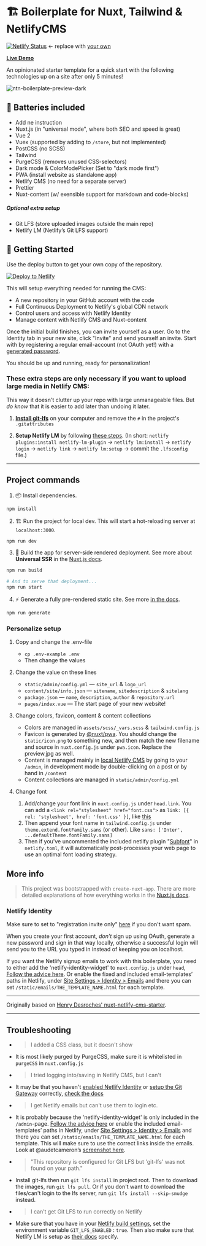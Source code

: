 # 🏗️ Boilerplate for Nuxt, Tailwind & NetlifyCMS

[![Netlify Status](https://api.netlify.com/api/v1/badges/cb2d4cc5-8a65-4940-81ce-4456ff96e6db/deploy-status)](https://app.netlify.com/sites/ntn-boilerplate/deploys) ← replace with [your own](https://app.netlify.com/sites/YOUR_NETLIFY_SITE_SLUG/settings/general#deploy-status-badge)

**[Live Demo](https://ntn-boilerplate.netlify.app/)**

An opinionated starter template for a quick start with the following technologies up on a site after only 5 minutes!

![ntn-boilerplate-preview-dark](https://user-images.githubusercontent.com/770560/109560601-5dcc5c80-7adc-11eb-9eb8-98663294b6aa.png)

## 🔋 Batteries included
- Add ne instruction
- Nuxt.js (in "universal mode", where both SEO and speed is great)
- Vue 2
- Vuex (supported by adding to `/store`, but not implemented)
- PostCSS (no SCSS)
- Tailwind
- PurgeCSS (removes unused CSS-selectors)
- Dark mode & ColorModePicker (Set to "dark mode first")
- PWA (install website as standalone app)
- Netlify CMS (no need for a separate server)
- Prettier
- Nuxt-content (w/ exensible support for markdown and code-blocks)

##### Optional extra setup
- Git LFS (store uploaded images outside the main repo)
- Netlify LM (Netlify’s Git LFS support)

## 🎉 Getting Started

Use the deploy button to get your own copy of the repository.

[![Deploy to Netlify](https://www.netlify.com/img/deploy/button.svg)](https://app.netlify.com/start/deploy?repository=https://github.com/knogobert/ntn-boilerplate&stack=cms)

This will setup everything needed for running the CMS:
 - A new repository in your GitHub account with the code
 - Full Continuous Deployment to Netlify's global CDN network
 - Control users and access with Netlify Identity
 - Manage content with Netlify CMS and Nuxt-content

Once the initial build finishes, you can invite yourself as a user. Go to the Identity tab in your new site, click "Invite" and send yourself an invite. Start with by registering a regular email-account (not OAuth yet!) with a [generated password](https://passwordwolf.com/).

You should be up and running, ready for personalization!

### These extra steps are only necessary if you want to upload large media in Netlify CMS:
This way it doesn't clutter up your repo with large unmanageable files. But *do know* that it is easier to add later than undoing it later.

1. **[Install git-lfs](https://git-lfs.github.com/)** on your computer and remove the `#` in the project's `.gitattributes`

2. **Setup Netlify LM** by following [these steps](https://docs.netlify.com/large-media/setup/). (In short: `netlify plugins:install netlify-lm-plugin` → `netlify lm:install` → `netlify login` → `netlify link` → `netlify lm:setup` → commit the `.lfsconfig` file.)

---

## Project commands

1. 📦 Install dependencies.

```bash
npm install
```

2. 🏗 Run the project for local dev. This will start a hot-reloading server at `localhost:3000`.

```bash
npm run dev
```

3. 🌌 Build the app for server-side rendered deployment. See more about **Universal SSR** in the [Nuxt.js docs](https://nuxtjs.org/guide#server-rendered-universal-ssr-).

```bash
npm run build

# And to serve that deployment...
npm run start
```

4. ⚡️ Generate a fully pre-rendered static site. See more [in the docs](https://nuxtjs.org/guide#static-generated-pre-rendering-).

```bash
npm run generate
```

### Personalize setup

1. Copy and change the .env-file

   - `cp .env-example .env`
   - Then change the values

2. Change the value on these lines

   - `static/admin/config.yml` — `site_url` & `logo_url`
   - `content/site/info.json` — `sitename`, `sitedescription` & `sitelang`
   - `package.json` — `name`, `description`, `author` & `repository.url`
   - `pages/index.vue` — The start page of your new website!

3. Change colors, favicon, content & content collections

   - Colors are managed in `assets/scss/_vars.scss` & `tailwind.config.js`
   - Favicon is generated by [@nuxt/pwa](https://pwa.nuxtjs.org/). You should change the `static/icon.png` to something new, and then match the new filename and source in `nuxt.config.js` under `pwa.icon`. Replace the preview.jpg as well.
   - Content is managed mainly in [local Netlify CMS](http://localhost:3000/admin) by going to your `/admin`, in development mode by double-clicking on a post or by hand in `/content`
   - Content collections are managed in `static/admin/config.yml`

4. Change font

   1. Add/change your font link in `nuxt.config.js` under `head.link`. You can add a `<link rel="stylesheet" href="font.css">` as `link: [{ rel: 'stylesheet', href: 'font.css' }]`, like [this](https://vue-meta.nuxtjs.org/api/#link)
   2. Then append your font name in `tailwind.config.js` under `theme.extend.fontFamily.sans` (or other). Like `sans: ['Inter', ...defaultTheme.fontFamily.sans]`
   3. Then if you've uncommented the included netlify plugin "[Subfont](https://github.com/Munter/netlify-plugin-subfont#readme)" in `netlify.toml`, it will automatically post-processes your web page to use an optimal font loading strategy.

## More info

> This project was bootstrapped with `create-nuxt-app`. There are more detailed explanations of how everything works in the [Nuxt.js docs](https://nuxtjs.org).

### Netlify Identity

Make sure to set to "registration invite only" [here](https://app.netlify.com/sites/YOUR_NETLIFY_SITE_SLUG/settings/identity#registration-preferences) if you don't want spam.

When you create your first account, _don’t_ sign up using OAuth, generate a new password and sign in that way locally, otherwise a successful login will send you to the URL you typed in instead of keeping you on localhost.

If you want the Netlify signup emails to work with this boilerplate, you need to either add the 'netlify-identity-widget' to `nuxt.config.js` under `head`, [Follow the advice here](https://answers.netlify.com/t/common-issue-netlify-cms-git-gateway-email-not-confirmed/10690). Or enable the fixed and included email-templates’ paths in Netlify, under [Site Settings > Identity > Emails](https://app.netlify.com/sites/YOUR_NETLIFY_SITE_SLUG/settings/identity) and there you can set `/static/emails/THE_TEMPLATE_NAME.html` for each template.

---

Originally based on [Henry Desroches' nuxt-netlify-cms-starter](https://github.com/xdesro/nuxt-netlify-cms-starter).

---

## Troubleshooting

- > I added a CSS class, but it doesn't show
- It is most likely purged by PurgeCSS, make sure it is whitelisted in `purgeCSS` in `nuxt.config.js`

- > I tried logging into/saving in Netlify CMS, but I can't
- It may be that you haven't [enabled Netlify Identity](https://app.netlify.com/sites/YOUR_NETLIFY_SITE_SLUG/settings/identity) or [setup the Git Gateway](https://app.netlify.com/sites/YOUR_NETLIFY_SITE_SLUG/settings/identity#services) correctly, [check the docs](https://www.netlifycms.org/docs/git-gateway-backend/)

- > I get Netlify emails but can't use them to login etc.
- It is probably because the 'netlify-identity-widget' is only included in the `/admin`-page. [Follow the advice here](https://answers.netlify.com/t/common-issue-netlify-cms-git-gateway-email-not-confirmed/10690) or enable the included email-templates’ paths in Netlify, under [Site Settings > Identity > Emails](https://app.netlify.com/sites/YOUR_NETLIFY_SITE_SLUG/settings/identity) and there you can set `/static/emails/THE_TEMPLATE_NAME.html` for each template. This will make sure to use the correct links inside the emails. Look at @audetcameron’s [screenshot here](https://github.com/Knogobert/ntn-boilerplate/issues/8#issuecomment-841469850).

- > "This repository is configured for Git LFS but 'git-lfs' was not found on your path."
- Install git-lfs then run `git lfs install` in project root. Then to download the images, run `git lfs pull`. Or if you don't want to download the files/can't login to the lfs server, run `git lfs install --skip-smudge` instead.

- > I can’t get Git LFS to run correctly on Netlify
- Make sure that you have in your [Netlify build settings](https://app.netlify.com/sites/YOUR_NETLIFY_SITE_SLUG/settings/deploys#environment-variables), set the environment variable `GIT_LFS_ENABLED` : `true`. Then also make sure that Netlify LM is setup as [their docs](https://docs.netlify.com/large-media/setup/) specify.
